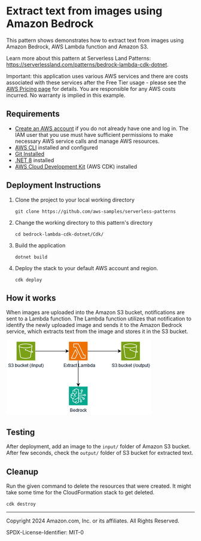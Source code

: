 # Extract text from images using Amazon Bedrock

This pattern shows demonstrates how to extract text from images using Amazon Bedrock, AWS Lambda function and Amazon S3.

Learn more about this pattern at Serverless Land Patterns: https://serverlessland.com/patterns/bedrock-lambda-cdk-dotnet.

Important: this application uses various AWS services and there are costs associated with these services after the Free Tier usage - please see the [AWS Pricing page](https://aws.amazon.com/pricing/) for details. You are responsible for any AWS costs incurred. No warranty is implied in this example.

## Requirements

* [Create an AWS account](https://portal.aws.amazon.com/gp/aws/developer/registration/index.html) if you do not already have one and log in. The IAM user that you use must have sufficient permissions to make necessary AWS service calls and manage AWS resources.
* [AWS CLI](https://docs.aws.amazon.com/cli/latest/userguide/install-cliv2.html) installed and configured
* [Git Installed](https://git-scm.com/book/en/v2/Getting-Started-Installing-Git)
* [.NET 8](https://dotnet.microsoft.com/en-us/download/dotnet/8.0) installed
* [AWS Cloud Development Kit](https://docs.aws.amazon.com/cdk/latest/guide/cli.html) (AWS CDK) installed

## Deployment Instructions

1. Clone the project to your local working directory
    ```
    git clone https://github.com/aws-samples/serverless-patterns
    ```
2. Change the working directory to this pattern's directory
    ```
    cd bedrock-lambda-cdk-dotnet/Cdk/
    ```
3. Build the application
    ```
    dotnet build
    ```
4. Deploy the stack to your default AWS account and region.
    ```
    cdk deploy
    ```

## How it works
When images are uploaded into the Amazon S3 bucket, notifications are sent to a Lambda function. The Lambda function utilizes that notification to identify the newly uploaded image and sends it to the Amazon Bedrock service, which extracts text from the image and stores it in the S3 bucket.

![pattern](Images/pattern.png)

## Testing

After deployment, add an image to the `input/` folder of Amazon S3 bucket. After few seconds, check the `output/` folder of S3 bucket for extracted text.

## Cleanup
Run the given command to delete the resources that were created. It might take some time for the CloudFormation stack to get deleted.
```
cdk destroy
```

----
Copyright 2024 Amazon.com, Inc. or its affiliates. All Rights Reserved.

SPDX-License-Identifier: MIT-0